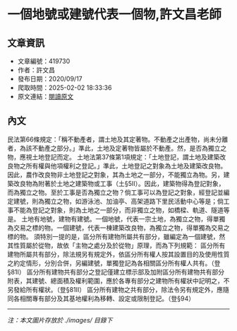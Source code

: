 # 一個地號或建號代表一個物,許文昌老師

## 文章資訊
- 文章編號：419730
- 作者：許文昌
- 發布日期：2020/09/17
- 爬取時間：2025-02-02 18:33:36
- 原文連結：[閱讀原文](https://real-estate.get.com.tw/Columns/detail.aspx?no=419730)

## 內文
民法第66條規定：「稱不動產者，謂土地及其定著物。不動產之出產物，尚未分離者，為該不動產之部分。」準此，土地及定著物皆屬於不動產。然，是否為獨立之物，應視土地登記而定。
土地法第37條第1項規定：「土地登記，謂土地及建築改良物之所有權與他項權利之登記。」準此，土地登記之對象為土地及建築改良物。因此，農作改良物非土地登記之對象，其為土地之一部分，不能獨立為物。另，建築改良物為附著於土地之建築物或工事（土§5Ⅱ）。因此，建築物得為登記對象，而為獨立之物。至於工事是否為獨立之物？倘工事可以為登記之對象，經登記並編定建號，則為獨立之物，如游泳池、加油亭、高架道路下里民活動中心等是；倘工事不能為登記之對象，則為土地之一部分，而非獨立之物，如橋樑、軌道、隧道等是。
土地有地號，建物有建號。一個地號，代表一宗土地，為獨立之物，得單獨為交易之標的物。一個建號，代表一棟建築改良物，為獨立之物，得單獨為交易之標的物。
須特別一提的是，區分所有建物所屬共有部分，雖編定為一個建號，然其性質屬於從物，故依「主物之處分及於從物」原理，而為下列規範：
區分所有建物所屬共有部分，除法規另有規定外，依區分所有權人按其設置目的及使用性質之約定情形，分別合併，另編建號，單獨登記為各相關區分所有權人共有。（登§81Ⅰ）
區分所有建物共有部分之登記僅建立標示部及加附區分所有建物共有部分附表，其建號、總面積及權利範圍，應於各專有部分之建物所有權狀中記明之，不另發給所有權狀。（登§81Ⅱ）
區分所有建物之共有部分，除法令另有規定外，應隨同各相關專有部分及其基地權利為移轉、設定或限制登記。（登§94）

---
*注：本文圖片存放於 ./images/ 目錄下*
